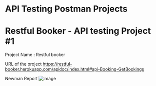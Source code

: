 # API Testing Postman Projects

# Restful Booker - API testing Project #1
Project Name : Restful booker 

URL of the project 
https://restful-booker.herokuapp.com/apidoc/index.html#api-Booking-GetBookings

Newman Report 
![image](https://github.com/RaagulKrishnan-N/API-Testing-Postman-Projects/assets/140501211/e8a5622a-3b6d-4554-8356-b3661c25fd2a)



